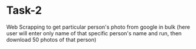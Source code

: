 # Task-2
Web Scrapping to get particular person's photo from google in bulk (here user will enter only name of that specific person's name and run, then download 50 photos of that person)
